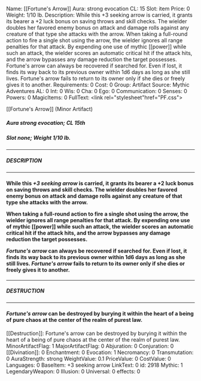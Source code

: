 Name: [[Fortune's Arrow]]
Aura: strong evocation
CL: 15
Slot: item
Price: 0
Weight: 1/10 lb.
Description: While this +3 seeking arrow is carried, it grants its bearer a +2 luck bonus on saving throws and skill checks. The wielder doubles her favored enemy bonus on attack and damage rolls against any creature of that type she attacks with the arrow. When taking a full-round action to fire a single shot using the arrow, the wielder ignores all range penalties for that attack. By expending one use of mythic [[power]] while such an attack, the wielder scores an automatic critical hit if the attack hits, and the arrow bypasses any damage reduction the target possesses. Fortune's arrow can always be recovered if searched for. Even if lost, it finds its way back to its previous owner within 1d6 days as long as she still lives. Fortune's arrow fails to return to its owner only if she dies or freely gives it to another.
Requirements: 0
Cost: 0
Group: Artifact
Source: Mythic Adventures
AL: 0
Int: 0
Wis: 0
Cha: 0
Ego: 0
Communication: 0
Senses: 0
Powers: 0
MagicItems: 0
FullText: <link rel="stylesheet"href="PF.css"><div class="heading"><p class="alignleft">[[Fortune's Arrow]] (Minor Artifact)</p><div style="clear: both;"></div></div><div><h5><b>Aura </b>strong evocation; <b>CL </b>15th</h5><h5><b>Slot </b>none; <b>Weight </b>1/10 lb.</h5></div><hr/><div><h5><b>DESCRIPTION</b></h5></div><hr/><div><h4><p>While this <i>+3 seeking arrow</i> is carried, it grants its bearer a +2 luck bonus on saving throws and skill checks. The wielder doubles her favored enemy bonus on attack and damage rolls against any creature of that type she attacks with the arrow. </p><p>When taking a full-round action to fire a single shot using the arrow, the wielder ignores all range penalties for that attack. By expending one use of mythic [[power]] while such an attack, the wielder scores an automatic critical hit if the attack hits, and the arrow bypasses any damage reduction the target possesses. </p><p><i>Fortune's arrow</i> can always be recovered if searched for. Even if lost, it finds its way back to its previous owner within 1d6 days as long as she still lives. <i>Fortune's arrow</i> fails to return to its owner only if she dies or freely gives it to another.</p></h4></div><hr/><div><h5><b>DESTRUCTION</b></h5></div><hr/><div><h4><p><i>Fortune's arrow</i> can be destroyed by burying it within the heart of a being of pure chaos at the center of the realm of purest law.</p></h4></div>
[[Destruction]]: Fortune's arrow can be destroyed by burying it within the heart of a being of pure chaos at the center of the realm of purest law.
MinorArtifactFlag: 1
MajorArtifactFlag: 0
Abjuration: 0
Conjuration: 0
[[Divination]]: 0
Enchantment: 0
Evocation: 1
Necromancy: 0
Transmutation: 0
AuraStrength: strong
WeightValue: 0.1
PriceValue: 0
CostValue: 0
Languages: 0
BaseItem: +3 seeking arrow
LinkText: 0
id: 2918
Mythic: 1
LegendaryWeapon: 0
Illusion: 0
Universal: 0
effects: 0
